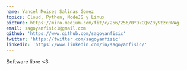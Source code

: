 ```yaml
---
name: Yancel Moises Salinas Gomez
topics: Cloud, Python, NodeJS y Linux
picture: https://miro.medium.com/fit/c/256/256/0*DkCQvZ0yStzc0NWg.
email: sagoyanfisic1@gmail.com
github: 'https://www.github.com/sagoyanfisic'
twitter: 'https://twitter.com/sagoyanfisic'
linkedin: 'https://www.linkedin.com/in/sagoyanfisic/'
---
```

Software  libre <3
